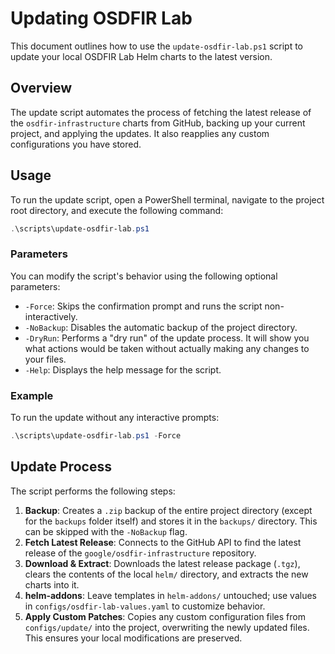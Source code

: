 # Updating OSDFIR Lab

This document outlines how to use the `update-osdfir-lab.ps1` script to update your local OSDFIR Lab Helm charts to the latest version.

## Overview

The update script automates the process of fetching the latest release of the `osdfir-infrastructure` charts from GitHub, backing up your current project, and applying the updates. It also reapplies any custom configurations you have stored.

## Usage

To run the update script, open a PowerShell terminal, navigate to the project root directory, and execute the following command:

```powershell
.\scripts\update-osdfir-lab.ps1
```

### Parameters

You can modify the script's behavior using the following optional parameters:

-   `-Force`: Skips the confirmation prompt and runs the script non-interactively.
-   `-NoBackup`: Disables the automatic backup of the project directory.
-   `-DryRun`: Performs a "dry run" of the update process. It will show you what actions would be taken without actually making any changes to your files.
-   `-Help`: Displays the help message for the script.

### Example

To run the update without any interactive prompts:

```powershell
.\scripts\update-osdfir-lab.ps1 -Force
```

## Update Process

The script performs the following steps:

1.  **Backup**: Creates a `.zip` backup of the entire project directory (except for the `backups` folder itself) and stores it in the `backups/` directory. This can be skipped with the `-NoBackup` flag.
2.  **Fetch Latest Release**: Connects to the GitHub API to find the latest release of the `google/osdfir-infrastructure` repository.
3.  **Download & Extract**: Downloads the latest release package (`.tgz`), clears the contents of the local `helm/` directory, and extracts the new charts into it.
4.  **helm-addons**: Leave templates in `helm-addons/` untouched; use values in `configs/osdfir-lab-values.yaml` to customize behavior.
5.  **Apply Custom Patches**: Copies any custom configuration files from `configs/update/` into the project, overwriting the newly updated files. This ensures your local modifications are preserved.

